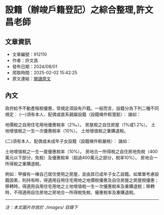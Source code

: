# 設籍（辦竣戶籍登記）之綜合整理,許文昌老師

## 文章資訊
- 文章編號：912110
- 作者：許文昌
- 發布日期：2024/08/01
- 爬取時間：2025-02-02 15:42:25
- 原文連結：[閱讀原文](https://real-estate.get.com.tw/Columns/detail.aspx?no=912110)

## 內文
政府給予不動產租稅優惠，常規定須設有戶籍。一般而言，設籍分為下列二種不同規定：
(一)須有本人、配偶或直系親屬設籍（設籍條件較寬鬆）： 諸如：

地價稅之自用住宅用地優惠稅率（2‰）。
房屋稅之自住房屋（1%或1.2%）。
土地增值稅之一生一次優惠稅率（10%）。
土地增值稅之重購退稅。

(二)須有本人、配偶或未成年子女設籍（設籍條件較嚴格）： 諸如：

土地增值稅之一生一屋優惠稅率（10%）。
房地合一所得稅之自住房地免稅（400萬元以下部分，免稅）及優惠稅率（超過400萬元之部分，稅率10%）。
房地合一所得稅之重購退稅。

例如：甲擁有一棟自己居住使用之房屋，並由其已成年子女乙設籍。如單單考慮設籍因素，則持有時，得適用自用住宅用地之地價稅優惠及自住房屋之房屋稅優惠；移轉時，得適用自用住宅用地之土地增值稅一生一次優惠稅率及重購退稅；移轉時，不得適用自住房地之房地合一所得稅免稅、優惠稅率及重購退稅。

---
*注：本文圖片存放於 ./images/ 目錄下*
